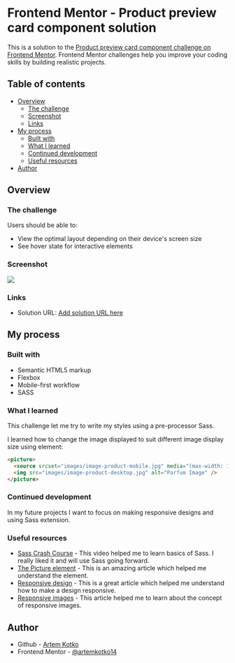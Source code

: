 # Frontend Mentor - Product preview card component solution

This is a solution to the [Product preview card component challenge on Frontend Mentor](https://www.frontendmentor.io/challenges/product-preview-card-component-GO7UmttRfa). Frontend Mentor challenges help you improve your coding skills by building realistic projects.

## Table of contents

- [Overview](#overview)
  - [The challenge](#the-challenge)
  - [Screenshot](#screenshot)
  - [Links](#links)
- [My process](#my-process)
  - [Built with](#built-with)
  - [What I learned](#what-i-learned)
  - [Continued development](#continued-development)
  - [Useful resources](#useful-resources)
- [Author](#author)

## Overview

### The challenge

Users should be able to:

- View the optimal layout depending on their device's screen size
- See hover state for interactive elements

### Screenshot

![](./screenshot.jpg)

### Links

- Solution URL: [Add solution URL here](https://your-solution-url.com)

## My process

### Built with

- Semantic HTML5 markup
- Flexbox
- Mobile-first workflow
- SASS

### What I learned

This challenge let me try to write my styles using a pre-processor Sass.

I learned how to change the image displayed to suit different image display size using <picture> element:

```html
<picture>
  <source srcset="images/image-product-mobile.jpg" media="(max-width: 700px)" />
  <img src="images/image-product-desktop.jpg" alt="Parfum Image" />
</picture>
```

### Continued development

In my future projects I want to focus on making responsive designs and using Sass extension.

### Useful resources

- [Sass Crash Course](https://www.youtube.com/watch?v=Zz6eOVaaelI&ab_channel=developedbyed) - This video helped me to learn basics of Sass. I really liked it and will use Sass going forward.
- [The Picture element](https://developer.mozilla.org/en-US/docs/Web/HTML/Element/picture#examples) - This is an amazing article which helped me understand the <picture> element.
- [Responsive design](https://developer.mozilla.org/en-US/docs/Learn/CSS/CSS_layout/Responsive_Design#precursor_to_responsive_design_mobile_web_design) - This is a great article which helped me understand how to make a design responsive.
- [Responsive images](https://developer.mozilla.org/en-US/docs/Learn/HTML/Multimedia_and_embedding/Responsive_images#why_responsive_images) - This article helped me to learn about the concept of responsive images.

## Author

- Github - [Artem Kotko](https://github.com/artemkotko14)
- Frontend Mentor - [@artemkotko14](https://www.frontendmentor.io/profile/artemkotko14)
